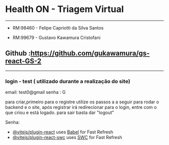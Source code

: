 
# Health ON - Triagem Virtual
___________________________________________
- RM:98460 - Felipe Capriotti da Silva Santos 

- RM:99679 - Gustavo Kawamura Cristofani

## Github :https://github.com/gukawamura/gs-react-GS-2
_______________________________________________________
### login - test ( utilizado durante a realização do site)
email: test0@gmail
senha : G

para criar,primeiro para o registre utilize os passos a a seguir para rodar o backend e o site, após registrar irá redirecionar para o login, entre com o que criou e está logado. para sair basta dar "logout" 



 Senha:

- [@vitejs/plugin-react](https://github.com/vitejs/vite-plugin-react/blob/main/packages/plugin-react/README.md) uses [Babel](https://babeljs.io/) for Fast Refresh
- [@vitejs/plugin-react-swc](https://github.com/vitejs/vite-plugin-react-swc) uses [SWC](https://swc.rs/) for Fast Refresh
